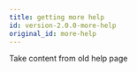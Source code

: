 ```yaml
---
title: getting more help
id: version-2.0.0-more-help
original_id: more-help
---
```


Take content from old help page
